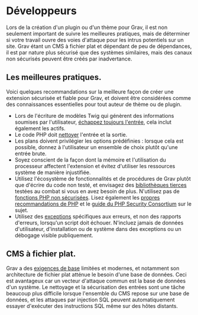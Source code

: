 <h1 class="rem">Développeurs</h1>

Lors de la création d'un plugin ou d'un thème pour Grav, il est non seulement important de suivre les meilleures pratiques, mais de déterminer si votre travail ouvre des voies d'attaque pour les intrus potentiels sur un site. Grav étant un CMS à fichier plat et dépendant de peu de dépendances, il est par nature plus sécurisé que des systèmes similaires, mais des canaux non sécurisés peuvent être créés par inadvertance.

<h2 id="Les meilleures pratiques">Les meilleures pratiques.
<a href="#Les meilleures pratiques" class="toc-anchor after"></a></h2>

Voici quelques recommandations sur la meilleure façon de créer une extension sécurisée et fiable pour Grav, et doivent être considérées comme des connaissances essentielles pour tout auteur de thème ou de plugin.

* Lors de l'écriture de modèles Twig qui génèrent des informations soumises par l'utilisateur, [échappez toujours l'entrée](https://twig.symfony.com/doc/1.x/filters/escape.html), cela inclut également les actifs.
* Le code PHP doit [nettoyer](https://php.net/manual/en/filter.filters.sanitize.php) l'entrée et la sortie.
* Les plans doivent privilégier les options prédéfinies : lorsque cela est possible, donnez à l'utilisateur un ensemble de choix plutôt qu'une entrée brute.
* Soyez conscient de la façon dont la mémoire et l'utilisation du processeur affectent l'extension et évitez d'utiliser les ressources système de manière injustifiée.
* Utilisez l'écosystème de fonctionnalités et de procédures de Grav plutôt que d'écrire du code non testé, et envisagez des [bibliothèques tierces](https://packagist.org/) testées au combat si vous en avez besoin de plus.
N'utilisez pas de [fonctions PHP non sécurisées](https://www.owasp.org/index.php/PHP_Security_Cheat_Sheet#Other_Injection_Cheat_Sheet). Lisez également les [propres recommandations de PHP](https://php.net/manual/en/security.php) et le [guide du PHP Security Consortium](http://phpsec.org/projects/guide/) sur le sujet.
* Utilisez des [exceptions](https://php.net/manual/en/language.exceptions.php) spécifiques aux erreurs, et non des rapports d'erreurs, lorsqu'un script doit échouer. N'incluez jamais de données d'utilisateur, d'installation ou de système dans des exceptions ou un débogage visible publiquement.

<h2 id="CMS à fichier plat">CMS à fichier plat.
<a href="#CMS à fichier plat" class="toc-anchor after"></a></h2>

Grav a des [exigences de base](/prerequis) limitées et modernes, et notamment son architecture de fichier plat atténue le besoin d'une base de données. Ceci est avantageux car un vecteur d'attaque commun est la base de données d'un système. Le nettoyage et la sécurisation des entrées sont une tâche beaucoup plus difficile lorsque l'ensemble du CMS repose sur une base de données, et les attaques par injection SQL peuvent automatiquement essayer d'exécuter des instructions SQL même sur des hôtes distants.

